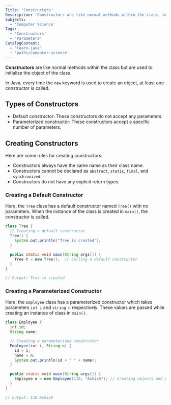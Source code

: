 ```yaml
---
Title: 'Constructors'
Description: 'Constructors are like normal methods within the class, but are used to initialize the object of the class.'
Subjects:
  - 'Computer Science'
Tags:
  - 'Constructors'
  - 'Parameters'
CatalogContent:
  - 'learn-java'
  - 'paths/computer-science'
---
```


**Constructors** are like normal methods within the class but are used to initialize the object of the class.

In Java, every time the `new` keyword is used to create an object, at least one constructor is called.

## Types of Constructors

- Default constructor: These constructors do not accept any parameters.
- Parameterized constructor: These constructors accept a specific number of parameters.

## Creating Constructors

Here are some rules for creating constructors:

- Constructors always have the same name as their class name.
- Constructors cannot be declared as `abstract`, `static`, `final`, and `synchronized`.
- Constructors do not have any explicit return types.

### Creating a Default Constructor

Here, the `Tree` class has a default constructor named `Tree()` with no parameters. When the instance of the class is created in `main()`, the constructor is called.

```java
class Tree {
  // Creating a default constructor
  Tree() {
    System.out.println("Tree is created");
  }

  public static void main(String args[]) {
    Tree t = new Tree();  // Calling a default constructor
  }
}

// Output: Tree is created
```

### Creating a Parameterized Constructor

Here, the `Employee` class has a parameterized constructor which takes parameters `int i` and `string n` respectively. These values are passed while creating an instance of class in `main()`.

```java
class Employee {
  int id;
  String name;

  // Creating a parameterized constructor
  Employee(int i, String n) {
    id = i;
    name = n;
    System.out.println(id + " " + name);
  }

  public static void main(String args[]) {
    Employee e = new Employee(110, "Ashish"); // Creating objects and passing values
  }
}

// Output: 110 Ashish
```
